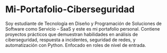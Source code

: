# Mi-Portafolio-Ciberseguridad
Soy estudiante de Tecnología en Diseño y Programación de Soluciones de Software como Servicio – SaaS y este es mi portafolio personal. Contiene proyectos prácticos que demuestran habilidades en análisis de ciberseguridad, respuesta a incidentes, seguridad de redes, y automatización con Python. Enfocado en roles de nivel de entrada.
